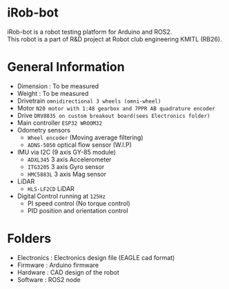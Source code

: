 # iRob-bot

iRob-bot is a robot testing platform for Arduino and ROS2.  
This robot is a part of R&D project at Robot club engineering KMITL (RB26).

# General Information

- Dimension : To be measured
- Weight : To be measured
- Drivetrain ```omnidirectional 3 wheels (omni-wheel)```
- Motor ```N20 motor with 1:48 gearbox and 7PPR AB quadrature encoder```
- Drive ```DRV8835 on custom breakout board(sees Electronics folder)```
- Main controller ```ESP32 WROOM32```
- Odometry sensors
    - ```Wheel encoder``` (Moving average filtering)    
    - ```ADNS-5050``` optical flow sensor (W.I.P)
- IMU via I2C (9 axis GY-85 module)
    - ```ADXL345``` 3 axis Accelerometer
    - ```ITG3205``` 3 axis Gyro sensor
    - ```HMC5883L``` 3 axis Mag sensor
- LiDAR
    - ```HLS-LF2CD``` LiDAR
- Digital Control running at ```125Hz```
    - PI speed control (No torque control)
    - PID position and orientation control


# Folders
- Electronics : Electronics design file (EAGLE cad format)
- Firmware : Arduino firmware
- Hardware : CAD design of the robot
- Software : ROS2 node
